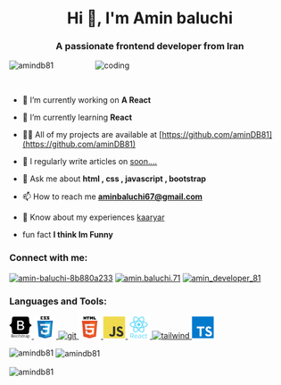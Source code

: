 <h1 align="center">Hi 👋, I'm Amin baluchi</h1>
<h3 align="center">A passionate frontend developer from Iran</h3>
<img src="https://i.pinimg.com/originals/8b/35/fe/8b35fef55fba1a201c9c7a11d3ec3d64.gif" align="right" width="350" alt="coding">
<p align="left"> <img src="https://komarev.com/ghpvc/?username=amindb81&label=Profile%20views&color=0e75b6&style=flat" alt="amindb81" /> </p>

<p align="left"> <a href="https://twitter.com/" target="blank"><img src="https://img.shields.io/twitter/follow/?logo=twitter&style=for-the-badge" alt="" /></a> </p>

- 🔭 I’m currently working on **A React**

- 🌱 I’m currently learning **React**

- 👨‍💻 All of my projects are available at [https://github.com/aminDB81](https://github.com/aminDB81)

- 📝 I regularly write articles on [soon....](soon....)

- 💬 Ask me about **html , css , javascript , bootstrap**

- 📫 How to reach me **aminbaluchi67@gmail.com**

- 📄 Know about my experiences [kaaryar](kaaryar)

- fun fact **I think Im Funny**

<h3 align="left">Connect with me:</h3>
<p align="left">
<a href="https://linkedin.com/in/amin-baluchi-8b880a233" target="blank"><img align="center" src="https://raw.githubusercontent.com/rahuldkjain/github-profile-readme-generator/master/src/images/icons/Social/linked-in-alt.svg" alt="amin-baluchi-8b880a233" height="30" width="40" /></a>
<a href="https://fb.com/amin.baluchi.71" target="blank"><img align="center" src="https://raw.githubusercontent.com/rahuldkjain/github-profile-readme-generator/master/src/images/icons/Social/facebook.svg" alt="amin.baluchi.71" height="30" width="40" /></a>
<a href="https://instagram.com/amin_developer_81" target="blank"><img align="center" src="https://raw.githubusercontent.com/rahuldkjain/github-profile-readme-generator/master/src/images/icons/Social/instagram.svg" alt="amin_developer_81" height="30" width="40" /></a>
</p>

<h3 align="left">Languages and Tools:</h3>
<p align="left"> <a href="https://getbootstrap.com" target="_blank" rel="noreferrer"> <img src="https://raw.githubusercontent.com/devicons/devicon/master/icons/bootstrap/bootstrap-plain-wordmark.svg" alt="bootstrap" width="40" height="40"/> </a> <a href="https://www.w3schools.com/css/" target="_blank" rel="noreferrer"> <img src="https://raw.githubusercontent.com/devicons/devicon/master/icons/css3/css3-original-wordmark.svg" alt="css3" width="40" height="40"/> </a> <a href="https://git-scm.com/" target="_blank" rel="noreferrer"> <img src="https://www.vectorlogo.zone/logos/git-scm/git-scm-icon.svg" alt="git" width="40" height="40"/> </a> <a href="https://www.w3.org/html/" target="_blank" rel="noreferrer"> <img src="https://raw.githubusercontent.com/devicons/devicon/master/icons/html5/html5-original-wordmark.svg" alt="html5" width="40" height="40"/> </a> <a href="https://developer.mozilla.org/en-US/docs/Web/JavaScript" target="_blank" rel="noreferrer"> <img src="https://raw.githubusercontent.com/devicons/devicon/master/icons/javascript/javascript-original.svg" alt="javascript" width="40" height="40"/> </a> <a href="https://reactjs.org/" target="_blank" rel="noreferrer"> <img src="https://raw.githubusercontent.com/devicons/devicon/master/icons/react/react-original-wordmark.svg" alt="react" width="40" height="40"/> </a> <a href="https://tailwindcss.com/" target="_blank" rel="noreferrer"> <img src="https://www.vectorlogo.zone/logos/tailwindcss/tailwindcss-icon.svg" alt="tailwind" width="40" height="40"/> </a> <a href="https://www.typescriptlang.org/" target="_blank" rel="noreferrer"> <img src="https://raw.githubusercontent.com/devicons/devicon/master/icons/typescript/typescript-original.svg" alt="typescript" width="40" height="40"/> </a> </p>

<p><img align="left" src="https://github-readme-stats.vercel.app/api/top-langs?username=amindb81&show_icons=true&locale=en&layout=compact" alt="amindb81" /></p>

<p>&nbsp;<img align="center" src="https://github-readme-stats.vercel.app/api?username=amindb81&show_icons=true&locale=en" alt="amindb81" /></p>

<p><img align="center" src="https://github-readme-streak-stats.herokuapp.com/?user=amindb81&" alt="amindb81" /></p>
